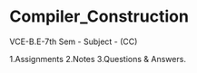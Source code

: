 # Compiler_Construction

VCE-B.E-7th Sem - Subject - (CC)

1.Assignments  2.Notes  3.Questions & Answers.
